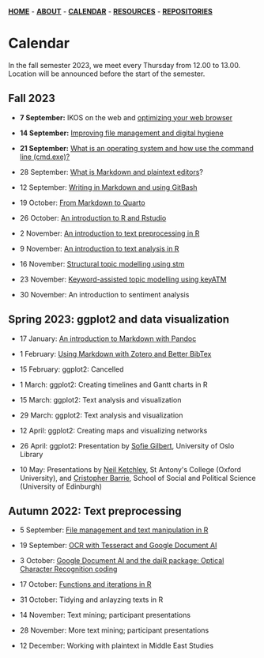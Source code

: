 [**HOME**](/index.md) - [**ABOUT**](/about.md) - [**CALENDAR**](/calendar.md) - [**RESOURCES**](/resources.md) - [**REPOSITORIES**](/repositories.md)

# Calendar

In the fall semester 2023, we meet every Thursday from 12.00 to 13.00. Location will be announced before the start of the semester.

## Fall 2023

* __**7 September:**__ IKOS on the web and [optimizing your web browser](/contents/fall_2023/browser.md)

* **14 September:** [Improving file management and digital hygiene](/contents/fall_2023/digital_hygiene.md)

* **21 September:** [What is an operating system and how use the command line (cmd.exe)?](/contents/fall_2023/cmd.md)

* 28 September: [What is Markdown and plaintext editors](/contents/2023_01_18_introduction_to_markdown.md)?

* 12 September: [Writing in Markdown and using GitBash](/contents/fall_2023/writing_markdown.md)

* 19 October: [From Markdown to Quarto](/contents/fall_2023/quarto.md)

* 26 October: [An introduction to R and Rstudio](/contents/fall_2023/introduction_r.md)

* 2 November: [An introduction to text preprocessing in R](/contents/fall_2023/text_preprocessing.md)

* 9 November: [An introduction to text analysis in R](/contents/fall_2023/text_analysis.md)

* 16 November: [Structural topic modelling using stm](/contents/fall_2023/stm.md)

* 23 November: [Keyword-assisted topic modelling using keyATM](/contents/fall_2023/atm.md)

* 30 November: An introduction to sentiment analysis



## Spring 2023: ggplot2 and data visualization

* 17 January: [An introduction to Markdown  with Pandoc](/contents/2023_01_18_introduction_to_markdown.md)

* 1 February: [Using Markdown with Zotero and Better BibTex](/contents/2023_02_01_markdown_zotero_better_bibtex.md)

* 15 February: ggplot2: Cancelled

* 1 March: ggplot2: Creating timelines and Gantt charts in R

* 15 March: ggplot2: Text analysis and visualization

* 29 March: ggplot2: Text analysis and visualization

* 12 April: ggplot2: Creating maps and visualizing networks

* 26 April: ggplot2: Presentation by [Sofie Gilbert](https://www.ub.uio.no/english/about/people/samdig/open-research/sofiegi/index.html), University of Oslo Library

* 10 May: Presentations by [Neil Ketchley](https://www.politics.ox.ac.uk/person/neil-ketchley), St Antony's College (Oxford University), and [Cristopher Barrie](https://www.sps.ed.ac.uk/staff/christopher-barrie), School of Social and Political Science (University of Edinburgh)

## Autumn 2022: Text preprocessing

* 5 September: [File management and text manipulation in R](/contents/2022_09_05_seminar_readings.md)  

* 19 September: [OCR with Tesseract and Google Document AI](/contents/2022_09_19_seminar_readings.md)  

* 3 October: [Google Document AI and the daiR package: Optical Character Recognition coding](/ikos-dighum.github.io/contents/2022_10_03.md )

* 17 October: [Functions and iterations in R](/contents/2022_10_17_seminar_readings.md)   

* 31 October: Tidying and anlayzing texts in R

* 14 November: Text mining; participant presentations

* 28 November: More text mining; participant presentations

* 12 December: Working with plaintext in Middle East Studies
